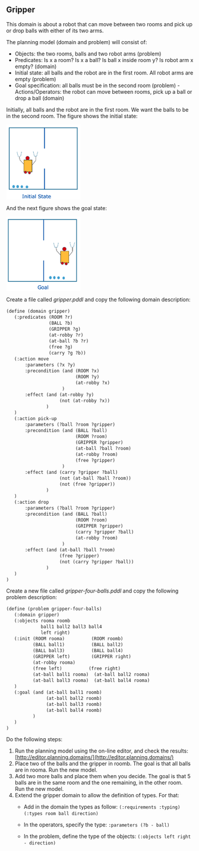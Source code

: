 ## Gripper

This domain is about a robot that can move between two rooms and pick up or drop balls with either of its two arms. 

The planning model (domain and problem) will consist of:
 -  Objects: the two rooms, balls and two robot arms (problem)
 -   Predicates: Is x a room? Is x a ball? Is ball x inside room y? Is
   robot arm x empty? (domain)
   -    Initial state: all balls and the robot are in the first room. All
   robot arms are empty (problem)
   -    Goal specification: all balls must be in the second room (problem)
    -   Actions/Operators: the robot can move between rooms, pick up a ball or drop a ball (domain)

Initially, all balls and the robot are in the first room. We want the balls to be in the second room. The figure shows the initial state:

<img align="center" src="gripper-i.png" width="200">

And the next figure shows the goal state:

<img align="center" src="gripper-g.png" width="200">

Create a file called *gripper.pddl* and copy the following domain description:
```
(define (domain gripper)
   (:predicates (ROOM ?r)
                (BALL ?b)
                (GRIPPER ?g)
                (at-robby ?r)
                (at-ball ?b ?r)
                (free ?g)
                (carry ?g ?b))
   (:action move
       :parameters (?x ?y)
       :precondition (and (ROOM ?x)
                          (ROOM ?y)
                          (at-robby ?x)
                     )
       :effect (and (at-robby ?y)
                    (not (at-robby ?x))
               )
   )
   (:action pick-up
       :parameters (?ball ?room ?gripper)
       :precondition (and (BALL ?ball)
                          (ROOM ?room)
                          (GRIPPER ?gripper)
                          (at-ball ?ball ?room)
                          (at-robby ?room)
                          (free ?gripper)
                     )
       :effect (and (carry ?gripper ?ball)
                    (not (at-ball ?ball ?room)) 
                    (not (free ?gripper))
               )
   )
   (:action drop
       :parameters (?ball ?room ?gripper)
       :precondition (and (BALL ?ball)
                          (ROOM ?room)
                          (GRIPPER ?gripper)
                          (carry ?gripper ?ball)
                          (at-robby ?room)
                     )
       :effect (and (at-ball ?ball ?room)
                    (free ?gripper)
                    (not (carry ?gripper ?ball))
               )
   )
)
```
Create a new file called *gripper-four-balls.pddl* and copy the following problem description:
```
(define (problem gripper-four-balls)
   (:domain gripper)
   (:objects rooma roomb
             ball1 ball2 ball3 ball4
             left right)
   (:init (ROOM rooma)          (ROOM roomb)
          (BALL ball1)          (BALL ball2)
          (BALL ball3)          (BALL ball4)
          (GRIPPER left)        (GRIPPER right)
          (at-robby rooma)
          (free left)          (free right)
          (at-ball ball1 rooma)  (at-ball ball2 rooma)
          (at-ball ball3 rooma)  (at-ball ball4 rooma)
   )
   (:goal (and (at-ball ball1 roomb)
               (at-ball ball2 roomb)
               (at-ball ball3 roomb)
               (at-ball ball4 roomb)
          )
   )
)
```
Do the following steps:
 1. Run the planning model using the on-line editor, and check the results:
 [http://editor.planning.domains/](http://editor.planning.domains/)
 2.  Place two of the balls and the gripper in roomb. The goal is that all balls are in rooma. Run the new model.
 3. Add two more balls and place them when you decide. The goal is that 5 balls are in the same room and the one remaining, in the other room. Run the new model.
 4. Extend the gripper domain to allow the definition of types. For that:
    - Add in the domain the types as follow: 
      `(:requirements :typing)` 
       `(:types room ball direction)` 
    - In the operators, specify the type:
       `:parameters (?b - ball)`
   
    - In the problem, define the type of the objects:
    `(:objects left right - direction)`

